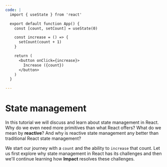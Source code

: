 ```yaml
---
code: |
  import { useState } from 'react'

  export default function App() {
    const [count, setCount] = useState(0)

    const increase = () => {
      setCount(count + 1)
    }

    return (
      <button onClick={increase}>
        Increase ({count})
      </button>
    )
  }

---
```


# State management

In this tutorial we will discuss and learn about state management in React. Why do we even need more primitives than what React offers? What do we mean by **reactive**? And why is reactive state management any better than traditional React state management?

We start our journey with a `count` and the ability to `increase` that count. Let us first explore why state management in React has its challenges and then we'll continue learning how **Impact** resolves these challenges.

<ClientOnly>
 <Playground />
</ClientOnly>